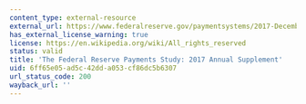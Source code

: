 ```yaml
---
content_type: external-resource
external_url: https://www.federalreserve.gov/paymentsystems/2017-December-The-Federal-Reserve-Payments-Study.htm
has_external_license_warning: true
license: https://en.wikipedia.org/wiki/All_rights_reserved
status: valid
title: 'The Federal Reserve Payments Study: 2017 Annual Supplement'
uid: 6ff65e05-ad5c-42dd-a053-cf86dc5b6307
url_status_code: 200
wayback_url: ''
---
```

